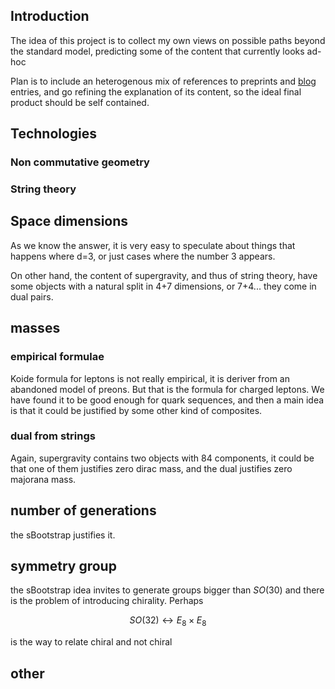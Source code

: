 ## Introduction
The idea of this project is to collect my own views on possible paths beyond the standard model,
predicting some of the content that currently looks ad-hoc

Plan is to include an heterogenous mix of references to preprints and [blog](https://a.rivero.nom.es/) entries,
and go refining the explanation of its content, so the ideal final product should be
self contained.

## Technologies 

### Non commutative geometry

### String theory

## Space dimensions
As we know the answer, it is very easy to speculate about things that happens where d=3,
or just cases where the number 3 appears.

On other hand, the content of supergravity, and thus of string theory, have some objects with
a natural split in 4+7 dimensions, or 7+4... they come in dual pairs.

## masses
### empirical formulae
Koide formula for leptons is not really empirical, it is deriver from an abandoned model of preons. But that is
the formula for charged leptons. We have found it to be good enough for quark sequences, and then a main
idea is that it could be justified by some other kind of composites.
### dual from strings
Again, supergravity contains two objects with 84 components, it could be that one of them justifies zero dirac mass,
and the dual justifies zero majorana mass.

## number of generations

the sBootstrap justifies it.

## symmetry group
the sBootstrap idea invites to generate groups bigger than $SO(30)$ and there is the problem of introducing chirality.
Perhaps 

$$SO(32) \longleftrightarrow E_8 \times E_8 $$ 

is the way to relate chiral and not chiral

## other 
